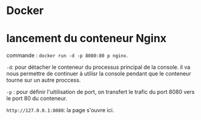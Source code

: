 # Docker

# lancement du conteneur Nginx 

commande : `docker run -d -p 8080:80 p nginx`.

`-d`: pour détacher le conteneur du processus principal de la console. 
 il va nous permettre de continuer à utilisr la console pendant que le conteneur tourne sur un autre proccess.
 
`-p` : pour définir l'uitilisation de port, on transfert le trafic du port 8080 vers le port 80 du conteneur.

  `http://127.0.0.1:8080`: la page s'ouvre ici.
